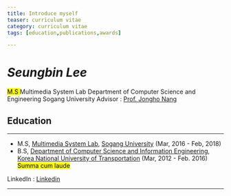 ```yaml
---
title: Introduce myself
teaser: curriculum vitae
category: curriculum vitae
tags: [education,publications,awards]

---
```



# <dfn>Seungbin Lee</dfn>

<mark> M.S </mark>
Multimedia System Lab
Department of Computer Science and Engineering
Sogang University
Advisor : [Prof. Jongho Nang][pr]



## Education
----------------------------------------
* M.S, [Multimedia System Lab][mm], [Sogang University][un] (Mar, 2016 - Feb, 2018)
* B.S, [Department of Computer Science and Information Engineering][bs], [Korea National University of Transportation][bu] (Mar, 2012 - Feb. 2016) <mark> Summa cum laude </mark>


LinkedIn : [Linkedin][lk]


---

[mm]: http://mmlab.sogang.ac.kr/
[un]: http://sogang.ac.kr/index.do
[pr]: http://mmlab.sogang.ac.kr/professor/
[bs]: http://www.ut.ac.kr/railbiz-cs.do
[bu]: http://www.ut.ac.kr/kor.do
[lk]: https://www.linkedin.com/in/seungbin-lee-a73046110/
[kd]: https://github.com/mercileesb